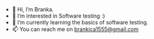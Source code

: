 - 👋 Hi, I’m Branka.
- 👀 I’m interested in Software testing :)
- 🌱 I’m currently learning the basics of software testing.
- 📫 You can reach me on brankica1555@gmail.com

<!---
okipeta/okipeta is a ✨ special ✨ repository because its `README.md` (this file) appears on your GitHub profile.
You can click the Preview link to take a look at your changes.
--->
